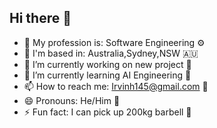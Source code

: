 ## Hi there 👋

- 💼 My profession is: Software Engineering ⚙️
- 📍  I'm based in: Australia,Sydney,NSW 🇦🇺
- 🔭 I’m currently working on new project 📖
- 🌱 I’m currently learning AI Engineering 🤖
- 📫 How to reach me: Irvinh145@gmail.com 📩
- 😄 Pronouns: He/Him 👦
- ⚡ Fun fact: I can pick up 200kg barbell 💪

<!--
**Th1f/Th1f** is a ✨ _special_ ✨ repository because its `README.md` (this file) appears on your GitHub profile.

Here are some ideas to get you started:

- 🔭 I’m currently working on ...
- 🌱 I’m currently learning ...
- 👯 I’m looking to collaborate on ...
- 🤔 I’m looking for help with ...
- 💬 Ask me about ...
- 📫 How to reach me: ...
- 😄 Pronouns: ...
- ⚡ Fun fact: ...
-->
